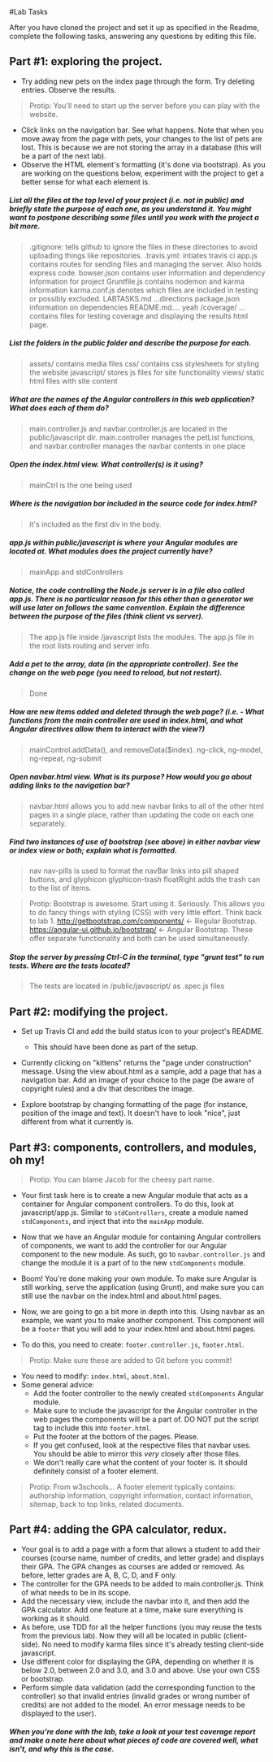 #Lab Tasks

After you have cloned the project and set it up as specified in the Readme, complete the following tasks, answering any
questions by editing this file. 

## Part #1: exploring the project.

- Try adding new pets on the index page through the form. Try deleting entries. Observe the results. 

> Protip: You'll need to start up the server before you can play with the website.

- Click links on the navigation bar. See what happens. Note that when you move away from the page with pets, your changes to the list of pets are lost. This is because we are not storing the array in a database (this will be a part of the next lab). 
- Observe the HTML element's formatting (it's done via bootstrap). As you are working on the questions below, experiment with the project to get a better sense for what each element is. 

##### List all the files at the top level of your project (i.e. not in public) and briefly state the purpose of each one, as you understand it. You might want to postpone describing some files until you work with the project a bit more. 
> .gitignore: tells github to ignore the files in these directories to avoid uploading things like repositories.
> .travis.yml: intiates travis ci
> app.js contains routes for sending files and managing the server. Also holds express code.
> bowser.json contains user information and dependency information for project
> Gruntfile.js contains nodemon and karma information
> karma.conf.js denotes which files are included in testing or possibly excluded.
> LABTASKS.md ...directions
> package.json information on dependencies
> README.md.... yeah
> /coverage/ ... contains files for testing coverage and displaying the results html page.

##### List the folders in the public folder and describe the purpose for each.
> assets/ contains media files
> css/ contains css stylesheets for styling the website
> javascript/ stores js files for site functionality
> views/ static html files with site content

##### What are the names of the Angular controllers in this web application? What does each of them do?
> main.controller.js and navbar.controller.js are located in the public/javascript dir.
> main.controller manages the petList functions, and navbar.controller manages the navbar contents in one place

##### Open the index.html view. What controller(s) is it using?
> mainCtrl is the one being used

##### Where is the navigation bar included in the source code for index.html?
> it's included as the first div in the body.

##### app.js within public/javascript is where your Angular modules are located at. What modules does the project currently have?
> mainApp and stdControllers

##### Notice, the code controlling the Node.js server is in a file also called app.js. There is no particular reason for this other than a generator we will use later on follows the same convention. Explain the difference between the purpose of the files (think client vs server).
> The app.js file inside /javascript lists the modules. The app.js file in the root lists routing and server info.

##### Add a pet to the array, data (in the appropriate controller). See the change on the web page (you need to reload, but not restart).
> Done

##### How are new items added and deleted through the web page? (i.e. - What functions from the main controller are used in index.html, and what Angular directives allow them to interact with the view?)
> mainControl.addData(), and removeData($index). ng-click, ng-model, ng-repeat, ng-submit

##### Open navbar.html view. What is its purpose? How would you go about adding links to the navigation bar?
> navbar.html allows you to add new navbar links to all of the other html pages in a single place, rather than updating the code on each one separately.

##### Find two instances of use of bootstrap (see above) in either navbar view or index view or both; explain what is formatted.
> nav nav-pills is used to format the navBar links into pill shaped buttons, and glyphicon glyphicon-trash floatRight adds the trash can to the list of items.

>Protip: Bootstrap is awesome. Start using it. Seriously. This allows you to do fancy things with styling (CSS) with very little effort. Think back to lab 1. http://getbootstrap.com/components/ <- Regular Bootstrap. https://angular-ui.github.io/bootstrap/ <- Angular Bootstrap. These offer separate functionality and both can be used simultaneously.

##### Stop the server by pressing Ctrl-C in the terminal, type "grunt test" to run tests. Where are the tests located?
> The tests are located in /public/javascript/ as .spec.js files

## Part #2: modifying the project.

- Set up Travis CI and add the build status icon to your project's README.
  - This should have been done as part of the setup.

- Currently clicking on "kittens" returns the "page under construction" message. Using the view about.html as a sample, add a page that has a navigation bar. Add an image of your choice to the page (be aware of copyright rules) and a div that describes the image. 
- Explore bootstrap by changing formatting of the page (for instance, position of the image and text). It doesn't have to look "nice", just different from what it currently is. 

## Part #3: components, controllers, and modules, oh my!

>Protip: You can blame Jacob for the cheesy part name.

- Your first task here is to create a new Angular module that acts as a container for Angular component controllers. To do this, look at javascript/app.js. Similar to `stdControllers`, create a module named `stdComponents`, and inject that into the `mainApp` module.
- Now that we have an Angular module for containing Angular controllers of components, we want to add the controller for our Angular component to the new module. As such, go to `navbar.controller.js` and change the module it is a part of to the new `stdComponents` module.
- Boom! You're done making your own module. To make sure Angular is still working, serve the application (using Grunt), and make sure you can still use the navbar on the index.html and about.html pages.

- Now, we are going to go a bit more in depth into this. Using navbar as an example, we want you to make another component. This component will be a `footer` that you will add to your index.html and about.html pages.
- To do this, you need to create: `footer.controller.js`, `footer.html`.

>Protip: Make sure these are added to Git before you commit!

- You need to modify: `index.html`, `about.html`.
- Some general advice:
  - Add the footer controller to the newly created `stdComponents` Angular module.
  - Make sure to include the javascript for the Angular controller in the web pages the components will be a part of. DO NOT put the script tag to include this into `footer.html`.
  - Put the footer at the bottom of the pages. Please.
  - If you get confused, look at the respective files that navbar uses. You should be able to mirror this _very_ closely after those files.
  - We don't really care what the content of your footer is. It should definitely consist of a footer element.

>Protip: From w3schools... A footer element typically contains: authorship information, copyright information, contact information, sitemap, back to top links, related documents.


## Part #4: adding the GPA calculator, redux.
- Your goal is to add a page with a form that allows a student to add their courses (course name, number of credits, and letter grade) and displays their GPA. The GPA changes as courses are added or removed. As before, letter grades are A, B, C, D, and F only. 
- The controller for the GPA needs to be added to main.controller.js. Think of what needs to be in its scope. 
- Add the necessary view, include the navbar into it, and then add the GPA calculator. Add one feature at a time, make sure everything is working as it should. 
- As before, use TDD for all the helper functions (you may reuse the tests from the previous lab). Now they will all be located in public (client-side). No need to modify karma files since it's already testing client-side javascript. 
- Use different color for displaying the GPA, depending on whether it is below 2.0, between 2.0 and 3.0, and 3.0 and above. Use your own CSS or bootstrap. 
- Perform simple data validation (add the corresponding function to the controller) so that invalid entries (invalid grades or wrong number of credits) are not added to the model. An error message needs to be displayed to the user). 

##### When you're done with the lab, take a look at your test coverage report and make a note here about what pieces of code are covered well, what isn't, and why this is the case.


